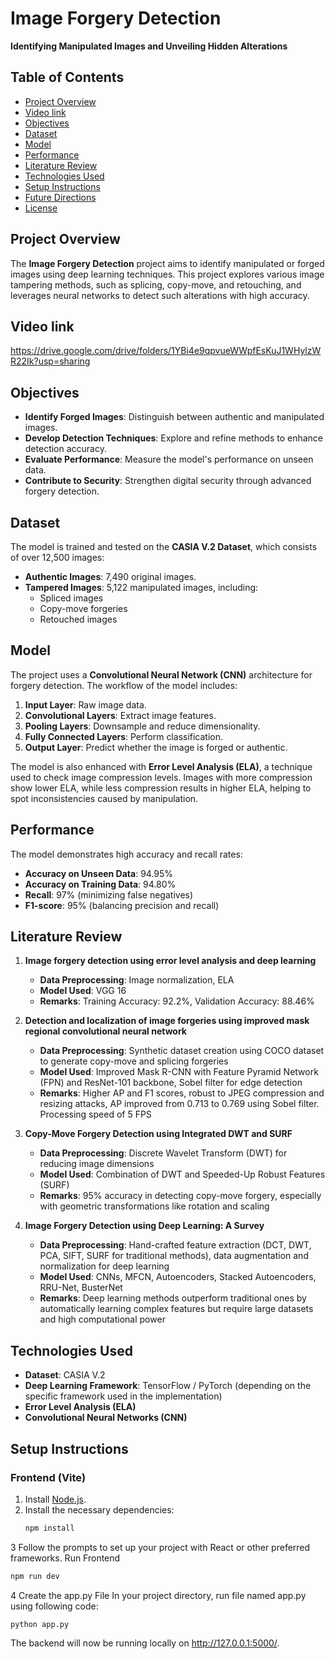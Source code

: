 # Image Forgery Detection

**Identifying Manipulated Images and Unveiling Hidden Alterations**

## Table of Contents
- [Project Overview](#project-overview)
- [Video link](#video-link)
- [Objectives](#objectives)
- [Dataset](#dataset)
- [Model](#model)
- [Performance](#performance)
- [Literature Review](#literature-review)
- [Technologies Used](#technologies-used)
- [Setup Instructions](#setup-instructions)
- [Future Directions](#future-directions)
- [License](#license)

## Project Overview
The **Image Forgery Detection** project aims to identify manipulated or forged images using deep learning techniques. This project explores various image tampering methods, such as splicing, copy-move, and retouching, and leverages neural networks to detect such alterations with high accuracy.
## Video link
https://drive.google.com/drive/folders/1YBi4e9qpvueWWpfEsKuJ1WHylzWR22Ik?usp=sharing

## Objectives
- **Identify Forged Images**: Distinguish between authentic and manipulated images.
- **Develop Detection Techniques**: Explore and refine methods to enhance detection accuracy.
- **Evaluate Performance**: Measure the model's performance on unseen data.
- **Contribute to Security**: Strengthen digital security through advanced forgery detection.

## Dataset
The model is trained and tested on the **CASIA V.2 Dataset**, which consists of over 12,500 images:
- **Authentic Images**: 7,490 original images.
- **Tampered Images**: 5,122 manipulated images, including:
  - Spliced images
  - Copy-move forgeries
  - Retouched images

## Model
The project uses a **Convolutional Neural Network (CNN)** architecture for forgery detection. The workflow of the model includes:
1. **Input Layer**: Raw image data.
2. **Convolutional Layers**: Extract image features.
3. **Pooling Layers**: Downsample and reduce dimensionality.
4. **Fully Connected Layers**: Perform classification.
5. **Output Layer**: Predict whether the image is forged or authentic.

The model is also enhanced with **Error Level Analysis (ELA)**, a technique used to check image compression levels. Images with more compression show lower ELA, while less compression results in higher ELA, helping to spot inconsistencies caused by manipulation.

## Performance
The model demonstrates high accuracy and recall rates:
- **Accuracy on Unseen Data**: 94.95%
- **Accuracy on Training Data**: 94.80%
- **Recall**: 97% (minimizing false negatives)
- **F1-score**: 95% (balancing precision and recall)

## Literature Review

1. **Image forgery detection using error level analysis and deep learning**  
   - **Data Preprocessing**: Image normalization, ELA  
   - **Model Used**: VGG 16  
   - **Remarks**: Training Accuracy: 92.2%, Validation Accuracy: 88.46%

2. **Detection and localization of image forgeries using improved mask regional convolutional neural network**  
   - **Data Preprocessing**: Synthetic dataset creation using COCO dataset to generate copy-move and splicing forgeries  
   - **Model Used**: Improved Mask R-CNN with Feature Pyramid Network (FPN) and ResNet-101 backbone, Sobel filter for edge detection  
   - **Remarks**: Higher AP and F1 scores, robust to JPEG compression and resizing attacks, AP improved from 0.713 to 0.769 using Sobel filter. Processing speed of 5 FPS

3. **Copy-Move Forgery Detection using Integrated DWT and SURF**  
   - **Data Preprocessing**: Discrete Wavelet Transform (DWT) for reducing image dimensions  
   - **Model Used**: Combination of DWT and Speeded-Up Robust Features (SURF)  
   - **Remarks**: 95% accuracy in detecting copy-move forgery, especially with geometric transformations like rotation and scaling

4. **Image Forgery Detection using Deep Learning: A Survey**  
   - **Data Preprocessing**: Hand-crafted feature extraction (DCT, DWT, PCA, SIFT, SURF for traditional methods), data augmentation and normalization for deep learning  
   - **Model Used**: CNNs, MFCN, Autoencoders, Stacked Autoencoders, RRU-Net, BusterNet  
   - **Remarks**: Deep learning methods outperform traditional ones by automatically learning complex features but require large datasets and high computational power

## Technologies Used
- **Dataset**: CASIA V.2
- **Deep Learning Framework**: TensorFlow / PyTorch (depending on the specific framework used in the implementation)
- **Error Level Analysis (ELA)**
- **Convolutional Neural Networks (CNN)**

## Setup Instructions

### Frontend (Vite)
1. Install [Node.js](https://nodejs.org/).
2. Install the necessary dependencies:
   ```bash
   npm install
3 Follow the prompts to set up your project with React or other preferred frameworks.
Run Frontend
   ```bash
   npm run dev
```
4 Create the app.py File
In your project directory, run file named app.py using following code:
```
python app.py
```
The backend will now be running locally on http://127.0.0.1:5000/.
